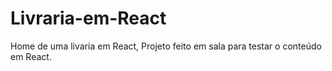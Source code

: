 # Livraria-em-React

Home de uma livaria em React, Projeto feito em sala para testar o conteúdo em React.
